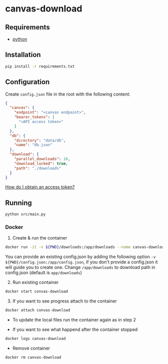 # canvas-download
## Requirements
- [python](https://www.python.org/)

## Installation

```sh
pip install -r requirements.txt
```

## Configuration
Create `config.json` file in the root with the following content:

```json
{
  "canvas": {
    "endpoint": "<canvas endpoint>",
    "bearer_tokens": [
      "<API access token>"
    ]
  },
  "db": {
    "directory": "data/db",
    "name": "db.json"
  },
  "download": {
    "parallel_downloads": 10,
    "download_locked": true,
    "path": "./downloads"
  }
}
```
[How do I obtain an access token?](https://community.canvaslms.com/t5/Admin-Guide/How-do-I-manage-API-access-tokens-as-an-admin/ta-p/89)


## Running

``` sh
python src/main.py
```

### Docker

1. Create & run the container 
``` sh
docker run -it -v ${PWD}/downloads:/app/downloads --name canvas-download ghcr.io/vdbe/canvas-download:release
```
You can provide an existing config.json by adding the following option `-v ${PWD}/config.json:/app/config.json`,
if you don't provide a config.json it will guide you to create one.
Change `/app/downloads` to download path in config.json (default is `app/downloads`)


2. Run existing container
``` sh
docker start convas-download
```

3. If you want to see progress attach to the container
``` sh
docker attach convas-download
```

- To update the local files run the container again as in step 2

- If you want to see what happend after the container stopped
``` sh
docker logs canvas-download
```
- Remove container

``` sh
docker rm canvas-download
```

